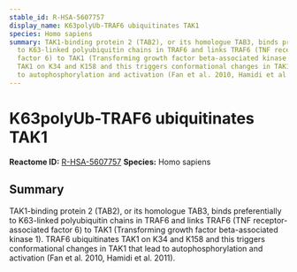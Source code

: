 ```yaml
---
stable_id: R-HSA-5607757
display_name: K63polyUb-TRAF6 ubiquitinates TAK1
species: Homo sapiens
summary: TAK1-binding protein 2 (TAB2), or its homologue TAB3, binds preferentially
  to K63-linked polyubiquitin chains in TRAF6 and links TRAF6 (TNF receptor-associated
  factor 6) to TAK1 (Transforming growth factor beta-associated kinase 1). TRAF6 ubiquitinates
  TAK1 on K34 and K158 and this triggers conformational changes in TAK1 that lead
  to autophosphorylation and activation (Fan et al. 2010, Hamidi et al. 2011).
---
```


# K63polyUb-TRAF6 ubiquitinates TAK1
**Reactome ID:** [R-HSA-5607757](https://reactome.org/content/detail/R-HSA-5607757)
**Species:** Homo sapiens

## Summary

TAK1-binding protein 2 (TAB2), or its homologue TAB3, binds preferentially to K63-linked polyubiquitin chains in TRAF6 and links TRAF6 (TNF receptor-associated factor 6) to TAK1 (Transforming growth factor beta-associated kinase 1). TRAF6 ubiquitinates TAK1 on K34 and K158 and this triggers conformational changes in TAK1 that lead to autophosphorylation and activation (Fan et al. 2010, Hamidi et al. 2011).
